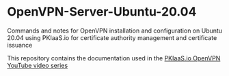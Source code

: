 # OpenVPN-Server-Ubuntu-20.04
Commands and notes for OpenVPN installation and configuration on Ubuntu 20.04 using PKIaaS.io for certificate authority management and certificate issuance

This repository contains the documentation used in the [PKIaaS.io OpenVPN YouTube video series](https://youtu.be/covhLP3Iafw)
